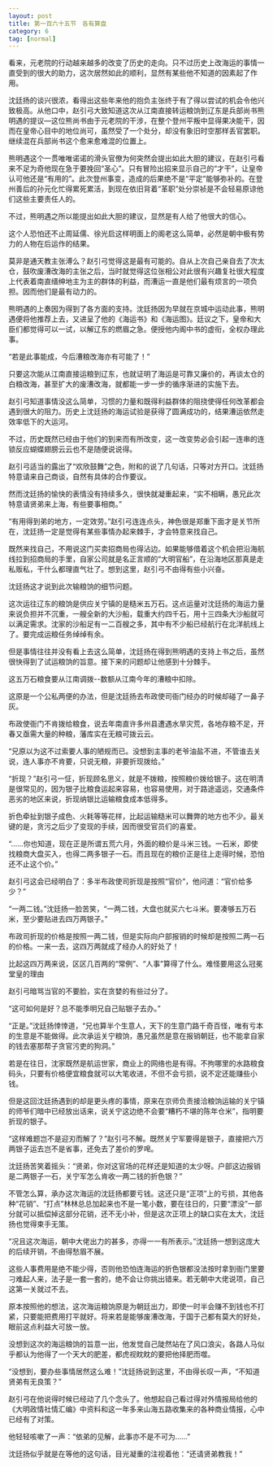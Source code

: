 ```yaml
---
layout: post
title: 第一百六十五节　各有算盘
category: 6
tag: [normal]
---
```


看来，元老院的行动越来越多的改变了历史的走向。只不过历史上改海运的事情一直受到的很大的助力，这次居然如此的顺利，显然有某些他不知道的因素起了作用。

沈廷扬的谈兴很浓，看得出这些年来他的抱负主张终于有了得以尝试的机会令他兴致极高。从他口中，赵引弓大致知道这次从江南直接转运粮饷到辽东是兵部尚书熊明遇的提议―这位熊尚书由于元老院的干涉，在整个登州平叛中显得果决能干，因而在皇帝心目中的地位尚可，虽然受了一个处分，却没有象旧时空那样丢官罢职。继续混在兵部尚书这个愈来愈难混的位置上。

熊明遇这个一贯唯唯诺诺的滑头官僚为何突然会提出如此大胆的建议，在赵引弓看来不足为奇他现在急于要挽回“圣心”。只有冒险出招来显示自己的“才干”，让皇帝认可他还是“有用的”。此次登州事变，造成的后果绝不是“平定”能够弥补的。在登州善后的孙元化忙得累死累活，到现在依旧背着“革职”处分崇祯是不会轻易原谅他们这些主要责任人的。

不过，熊明遇之所以能提出如此大胆的建议，显然是有人给了他很大的信心。

这个人恐怕还不止周延儒、徐光启这样明面上的阁老这么简单，必然是朝中极有势力的人物在后运作的结果。

莫非是通天教主张溥么？赵引弓觉得这是最有可能的。自从上次自己亲自去了次太仓，鼓吹废漕改海的主张之后，当时就觉得这位张相公对此很有兴趣复社很大程度上代表着南直缙绅地主为主的群体的利益，而漕运一直是他们最有烦言的一项负担。因而他们是最有动力的。

熊明遇的上奏因为得到了各方面的支持。沈廷扬因为早就在京城中运动此事，熊明遇便将他推荐上去，又进呈了他的《海运书》和《海运图》。廷议之下，皇帝和大臣们都觉得可以一试，以解辽东的燃眉之急。便授他内阁中书的虚衔，全权办理此事。

“若是此事能成，今后漕粮改海亦有可能了！”

只要这次能从江南直接运粮到辽东，也就证明了海运是可靠又廉价的，再谈太仓的白粮改海，甚至扩大的废漕改海，就都能一步一步的循序渐进的实施下去。

赵引弓知道事情没这么简单，习惯的力量和既得利益群体的阻挠使得任何改革都会遇到很大的阻力。历史上沈廷扬的海运试验是获得了圆满成功的，结果漕运依然走效率低下的大运河。

不过，历史既然已经由于他们的到来而有所改变，这一改变势必会引起一连串的连锁反应蝴蝶翅膀云云也不是随便说说得。

赵引弓适当的露出了“欢欣鼓舞”之色，附和的说了几句话，只等对方开口。沈廷扬特意请来自己商谈，自然有具体的合作要议。

然而沈廷扬的愉快的表情没有持续多久，很快就凝重起来，“实不相瞒，愚兄此次特意请贤弟来上海，有些要事相商。”

“有用得到弟的地方，一定效劳。”赵引弓连连点头，神色很是郑重下面才是关节所在，沈廷扬一定是觉得有某些事情办起来棘手，才会特意来找自己。

既然来找自己，不用说这门买卖招商局也得沾边。如果能够借着这个机会把沿海航线拉到招商局的手里，自家公司就是名正言顺的“大明官船”，在沿海地区那真是走私贩私，干什么都理直气壮了。想到这里，赵引弓不由得有些小兴奋。

沈廷扬这才说到此次输粮饷的细节问题。

这次运往辽东的粮饷是供应关宁镇的是糙米五万石。这点运量对沈廷扬的海运力量来说负担并不沉重，一艘全新的大沙船，载重大约四千石，用十三四条大沙船就可以满足需求。沈家的沙船足有一二百艘之多，其中有不少船已经航行在北洋航线上了。要完成运粮任务绰绰有余。

但是事情往往并没有看上去这么简单，沈廷扬在得到熊明遇的支持上书之后，虽然很快得到了试运粮饷的旨意。接下来的问题却让他感到十分棘手。

这五万石粮食要从江南调拨--数额从江南今年的漕粮中扣除。

这原是一个公私两便的办法，但是沈廷扬去布政使司衙门经办的时候却碰了一鼻子灰。

布政使衙门不肯拨给粮食，说去年南直许多州县遭遇水旱灾荒，各地存粮不足，开春又亟需大量的种粮，藩库实在无粮可拨云云。

“兄原以为这不过索要人事的陋规而已。没想到主事的老爷油盐不进，不管谁去关说，连人事亦不肯要，只说无粮，非要折现拨给。”

“折现？”赵引弓一怔，折现顾名思义，就是不拨粮，按照粮价拨给银子。这在明清是很常见的，因为银子比粮食运起来容易，也容易使用，对于路途遥远，交通条件恶劣的地区来说，折现纳银比运输粮食成本低得多。

折色牵扯到银子成色、火耗等等花样，比起运输糙米可以舞弊的地方也不少。最关键的是，贪污之后少了变现的手续，因而很受官员们的喜爱。

“……你也知道，现在正是所谓五荒六月，外面的粮价是斗米三钱。一石米，即使找粮商大盘买入，也得二两多银子一石。而且现在的粮价正是往上走得时候，恐怕还不止这个价。”

赵引弓这会已经明白了：多半布政使司折现是按照“官价”，他问道：“官价给多少？”

“一两二钱。”沈廷扬一脸苦笑，“一两二钱，大盘也就买六七斗米。要凑够五万石米，至少要贴进去四万两银子。”

布政司折现的价格是按照一两二钱，但是实际向户部报销的时候却是按照二两一石的价格。一来一去，这四万两就成了经办人的好处了！

比起这四万两来说，区区几百两的“常例”、“人事”算得了什么。难怪要用这么冠冕堂皇的理由

赵引弓暗骂当官的不要脸，实在贪婪的有些过分了。

“这可如何是好？总不能季明兄自己贴银子去办。”

“正是。”沈廷扬悻悻道，“兄也算半个生意人，天下的生意门路千奇百怪，唯有亏本的生意是不能做得。此次承运关宁粮饷，愚兄虽然是意在报销朝廷，也不能拿自家的钱去塞那帮子贪官污吏的狗洞。”

若是在往日，沈家既然是航运世家，商业上的网络也是有得。不拘哪里的水路粮食码头，只要有价格便宜粮食就可以大笔收进，不但不会亏损，说不定还能赚些小钱。

但是这回沈廷扬遇到的却是更头疼的事情，原来在京师负责接洽粮饷运输的关宁镇的师爷们暗中已经放出话来，说关宁这边绝不会要“糟朽不堪的陈年仓米”，指明要折现的银子。

“这样难题岂不是迎刃而解了？”赵引弓不解。既然关宁军要得是银子，直接把六万两银子运去岂不是省事，还免去了差价的罗唣。

沈廷扬苦笑着摇头：“贤弟，你对这官场的花样还是知道的太少呀。户部这边报销是二两银子一石，关宁军怎么肯收一两二钱的折色银？”

不管怎么算，承办这次海运的沈廷扬都要亏钱。这还只是“正项”上的亏损，其他各种“花销”、“打点”林林总总加起来也不是一笔小数，要在往日的，只要“漂没”一部分就可以抵偿掉这部分花销，还不无小补，但是这次正项上的缺口实在太大，沈廷扬也觉得束手无策。

“况且这次海运，朝中大佬出力的甚多，亦得一一有所表示。”沈廷扬一想到这庞大的后续开销，不由得愁眉不展。

这些人事费用是绝不能少得，否则他恐怕连海运的折色银都没法按时拿到衙门里要刁难起人来，法子是一套一套的，绝不会让你挑出错来。若无朝中大佬说项，自己这第一关就过不去。

原本按照他的想法，这次海运粮饷原是为朝廷出力，即使一时半会赚不到钱也不打紧，只要能把费用打平就好。将来若是能够废漕改海，于国于己都有莫大的好处，眼前这点利益大可放一放。

没想到这次的海运粮饷的旨意一出，他发觉自己陡然站在了风口浪尖，各路人马似乎都认为他得了一个天大的肥差，都虎视眈眈的要把他择肥而噬。

“没想到，要办些事情居然这么难！”沈廷扬说到这里，不由得长叹一声，“不知道贤弟有无良策？”

赵引弓在他说得时候已经动了几个念头了。他想起自己看过得对外情报局给他的《大明政情社情汇编》中资料和这一年多来山海五路收集来的各种商业情报，心中已经有了对策。

他轻轻咳嗽了一声：“依弟的见解，此事亦不是不可为……”

沈廷扬似乎就是在等他的这句话，目光凝重的注视着他：“还请贤弟教我！”
